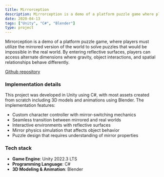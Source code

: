 ```yaml
---
title: Mirrorception
description: Mirrorception is a demo of a platform puzzle game where players seamlessly switch between the real world and its mirrored counterpart by stepping into reflective surfaces.
date: 2020-04-13
tags: ["Unity", "C#", "Blender"]
type: project
---
```


Mirrorception is a demo of a platform puzzle game, where players must utilize the mirrored version of the world to solve puzzles that would be impossible in the real world. By entering reflective surfaces, players can access alternate dimensions where gravity, object interactions, and spatial relationships behave differently.

[Github repository](https://github.com/Neroro64/Mirrorception)

### Implementation details

This project was developed in Unity using C#, with most assets created from scratch including 3D models and animations using Blender.
The implementation features:

- Custom character controller with mirror-switching mechanics
- Seamless transition between mirrored and real worlds
- Interactive environments with reflective surfaces
- Mirror physics simulation that affects object behavior
- Puzzle design that requires understanding of mirror properties

### Tech stack

- **Game Engine**: Unity 2022.3 LTS
- **Programming Language**: C#
- **3D Modeling & Animation**: Blender

